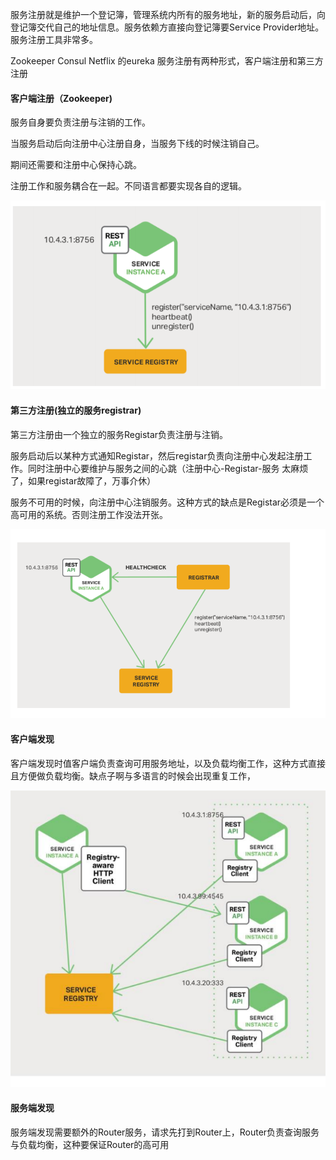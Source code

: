 服务注册就是维护一个登记簿，管理系统内所有的服务地址，新的服务启动后，向登记簿交代自己的地址信息。服务依赖方直接向登记簿要Service Provider地址。服务注册工具非常多。

Zookeeper Consul Netflix 的eureka 服务注册有两种形式，客户端注册和第三方注册

#### 客户端注册（Zookeeper)

服务自身要负责注册与注销的工作。

当服务启动后向注册中心注册自身，当服务下线的时候注销自己。

期间还需要和注册中心保持心跳。

注册工作和服务耦合在一起。不同语言都要实现各自的逻辑。



![image-20210224163831676](assets/image-20210224163831676.png)

#### 第三方注册(独立的服务registrar)

第三方注册由一个独立的服务Registar负责注册与注销。

服务启动后以某种方式通知Registar，然后registar负责向注册中心发起注册工作。同时注册中心要维护与服务之间的心跳（注册中心-Registar-服务 太麻烦了，如果registar故障了，万事介休）

服务不可用的时候，向注册中心注销服务。这种方式的缺点是Registar必须是一个高可用的系统。否则注册工作没法开张。

![image-20210224164246072](assets/image-20210224164246072.png)

#### 客户端发现

客户端发现时值客户端负责查询可用服务地址，以及负载均衡工作，这种方式直接且方便做负载均衡。缺点子啊与多语言的时候会出现重复工作，

![image-20210224164441528](assets/image-20210224164441528.png)

#### 服务端发现

服务端发现需要额外的Router服务，请求先打到Router上，Router负责查询服务与负载均衡，这种要保证Router的高可用